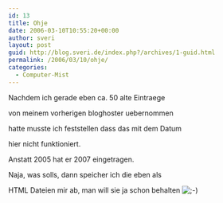 ```yaml
---
id: 13
title: Ohje
date: 2006-03-10T10:55:20+00:00
author: sveri
layout: post
guid: http://blog.sveri.de/index.php?/archives/1-guid.html
permalink: /2006/03/10/ohje/
categories:
  - Computer-Mist
---
```

Nachdem ich gerade eben ca. 50 alte Eintraege

von meinem vorherigen bloghoster uebernommen

hatte musste ich feststellen dass das mit dem Datum

hier nicht funktioniert.

Anstatt 2005 hat er 2007 eingetragen.

Naja, was solls, dann speicher ich die eben als

HTML Dateien mir ab, man will sie ja schon behalten <img src="http://blog.sveri.net/templates/default/img/emoticons/wink.png" alt=";-)" style="display: inline; vertical-align: bottom;" class="emoticon" />